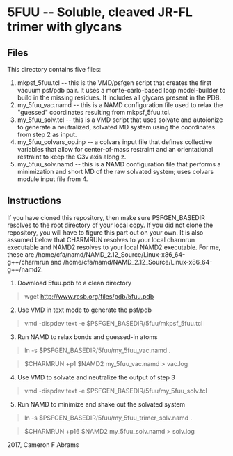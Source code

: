 # 5FUU -- Soluble, cleaved JR-FL trimer with glycans

## Files

This directory contains five files:
1. mkpsf_5fuu.tcl -- this is the VMD/psfgen script that creates the first vacuum psf/pdb pair.  It uses a monte-carlo-based loop model-builder to build in the missing residues.  It includes all glycans present in the PDB.
2. my_5fuu_vac.namd -- this is a NAMD configuration file used to relax the "guessed" coordinates resulting from mkpsf_5fuu.tcl.
3. my_5fuu_solv.tcl -- this is a VMD script that uses solvate and autoionize to generate a neutralized, solvated MD system using the coordinates from step 2 as input.
4. my_5fuu_colvars_op.inp -- a colvars input file that defines collective variables that allow for center-of-mass restraint and an orientational restraint to keep the C3v axis along z.
5. my_5fuu_solv.namd -- this is a NAMD configuration file that performs a minimization and short MD of the raw solvated system; uses colvars module input file from 4.

## Instructions

If you have cloned this repository, then make sure PSFGEN_BASEDIR resolves to the root directory of your local copy.  If you did not
clone the repository, you will have to figure this part out on your own.  It is also assumed below that CHARMRUN resolves to your local charmrun executable and NAMD2 resolves to your local NAMD2 executable.  For me, these are /home/cfa/namd/NAMD_2.12_Source/Linux-x86_64-g++/charmrun and /home/cfa/namd/NAMD_2.12_Source/Linux-x86_64-g++/namd2.

1. Download 5fuu.pdb to a clean directory

> wget http://www.rcsb.org/files/pdb/5fuu.pdb

2. Use VMD in text mode to generate the psf/pdb

> vmd -dispdev text -e $PSFGEN_BASEDIR/5fuu/mkpsf_5fuu.tcl

3. Run NAMD to relax bonds and guessed-in atoms

> ln -s $PSFGEN_BASEDIR/5fuu/my_5fuu_vac.namd .

> $CHARMRUN +p1 $NAMD2 my_5fuu_vac.namd > vac.log

4. Use VMD to solvate and neutralize the output of step 3

> vmd -dispdev text -e $PSFGEN_BASEDIR/5fuu/my_5fuu_solv.tcl

5. Run NAMD to minimize and shake out the solvated system

> ln -s $PSFGEN_BASEDIR/5fuu/my_5fuu_trimer_solv.namd .

> $CHARMRUN +p16 $NAMD2 my_5fuu_solv.namd > solv.log

2017, Cameron F Abrams
